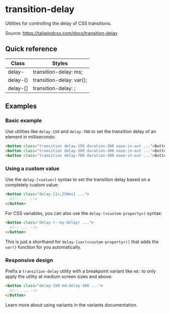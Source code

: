 # transition-delay

Utilities for controlling the delay of CSS transitions.

Source: https://tailwindcss.com/docs/transition-delay

## Quick reference

| Class                    | Styles                              |
| ------------------------ | ----------------------------------- |
| delay-<number>           | transition-delay: <number>ms;        |
| delay-(<custom-property>) | transition-delay: var(<custom-property>); |
| delay-\[<value>\]        | transition-delay: <value>;          |

## Examples

### Basic example

Use utilities like `delay-150` and `delay-700` to set the transition delay of an element in milliseconds:

```html
<button class="transition delay-150 duration-300 ease-in-out ...">Button A</button>
<button class="transition delay-300 duration-300 ease-in-out ...">Button B</button>
<button class="transition delay-700 duration-300 ease-in-out ...">Button C</button>
```

### Using a custom value

Use the `delay-[<value>]` syntax to set the transition delay based on a completely custom value:

```html
<button class="delay-[1s,250ms] ...">
  <!-- ... -->
</button>
```

For CSS variables, you can also use the `delay-(<custom-property>)` syntax:

```html
<button class="delay-(--my-delay) ...">
  <!-- ... -->
</button>
```

This is just a shorthand for `delay-[var(<custom-property>)]` that adds the `var()` function for you automatically.

### Responsive design

Prefix a `transition-delay` utility with a breakpoint variant like `md:` to only apply the utility at medium screen sizes and above:

```html
<button class="delay-150 md:delay-300 ...">
  <!-- ... -->
</button>
```

Learn more about using variants in the variants documentation.
